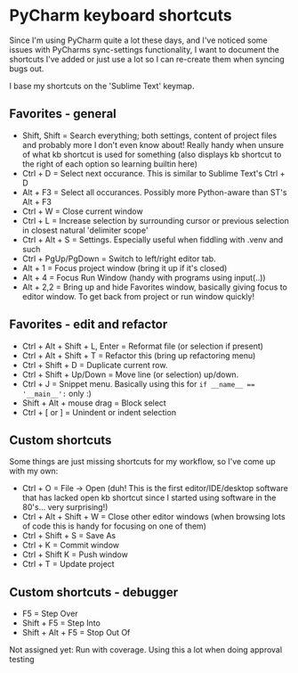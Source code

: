 PyCharm keyboard shortcuts
==========================

Since I'm using PyCharm quite a lot these days, and I've noticed some issues with PyCharms sync-settings functionality, I want to document the shortcuts I've added or just use a lot so I can re-create them when syncing bugs out.

I base my shortcuts on the 'Sublime Text' keymap.


Favorites - general
-------------------
 * Shift, Shift = Search everything; both settings, content of project files and probably more I don't even know about! Really handy when unsure of what kb shortcut is used for something (also displays kb shortcut to the right of each option so learning builtin here)
 * Ctrl + D = Select next occurance. This is similar to Sublime Text's Ctrl + D
 * Alt + F3 = Select all occurances. Possibly more Python-aware than ST's Alt + F3
 * Ctrl + W = Close current window
 * Ctrl + L = Increase selection by surrounding cursor or previous selection in closest natural 'delimiter scope'
 * Ctrl + Alt + S = Settings. Especially useful when fiddling with .venv and such
 * Ctrl + PgUp/PgDown = Switch to left/right editor tab.
 * Alt + 1 = Focus project window (bring it up if it's closed)
 * Alt + 4 = Focus Run Window (handy with programs using input(..))
 * Alt + 2,2 = Bring up and hide Favorites window, basically giving focus to editor window. To get back from project or run window quickly!
 
 
Favorites - edit and refactor
-----------------------------
 * Ctrl + Alt + Shift + L, Enter = Reformat file (or selection if present)
 * Ctrl + Alt + Shift + T = Refactor this (bring up refactoring menu)
 * Ctrl + Shift + D = Duplicate current row.
 * Ctrl + Shift + Up/Down = Move line (or selection) up/down.
 * Ctrl + J = Snippet menu. Basically using this for `if __name__ == '__main__':` only :)
 * Shift + Alt + mouse drag = Block select
 * Ctrl + \[ or \] = Unindent or indent selection


Custom shortcuts
----------------
Some things are just missing shortcuts for my workflow, so I've come up with my own:
 * Ctrl + O = File -> Open (duh! This is the first editor/IDE/desktop software that has lacked open kb shortcut since I started using software in the 80's... very surprising!)
 * Ctrl + Alt + Shift + W = Close other editor windows (when browsing lots of code this is handy for focusing on one of them)
 * Ctrl + Shift + S = Save As
 * Ctrl + K = Commit window
 * Ctrl + Shift K = Push window
 * Ctrl + T = Update project

Custom shortcuts - debugger
---------------------------
 * F5 = Step Over
 * Shift + F5 = Step Into
 * Shift + Alt + F5 = Stop Out Of

Not assigned yet: Run with coverage. Using this a lot when doing approval testing

